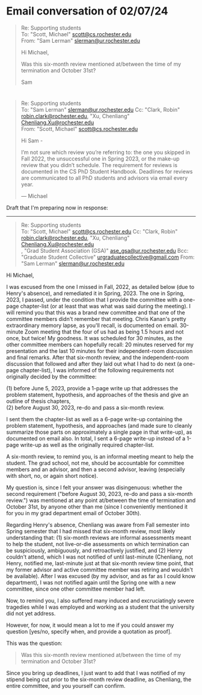 # Email conversation of 02/07/24

> Re: Supporting students</br>
> To: "Scott, Michael" <scott@cs.rochester.edu></br>
> From: "Sam Lerman" <slerman@ur.rochester.edu>
>
> Hi Michael, 
>
> Was this six-month review mentioned at/between the time of my termination and October 31st?
>
> Sam

#

> Re: Supporting students</br>
> To: "Sam Lerman" <slerman@ur.rochester.edu> Cc: "Clark, Robin" <robin.clark@rochester.edu>, "Xu, Chenliang" <Chenliang.Xu@rochester.edu></br>
> From: "Scott, Michael" <scott@cs.rochester.edu>
>
> Hi Sam -
>
> I’m not sure which review you’re referring to: the one you skipped in Fall 2022, the unsuccessful one in Spring 2023, or the make-up review that you didn’t schedule.  The requirement for reviews is documented in the CS PhD Student Handbook.  Deadlines for reviews are communicated to all PhD students and advisors via email every year.
>
> — Michael

Draft that I'm preparing now in response:

---

> Re: Supporting students</br>
> To: "Scott, Michael" <scott@cs.rochester.edu> Cc: "Clark, Robin" <robin.clark@rochester.edu>, "Xu, Chenliang" <Chenliang.Xu@rochester.edu></br>, "Grad Student Association (GSA)" <ase_gsa@ur.rochester.edu>
> Bcc: "Graduate Student Collective" <urgraduatecollective@gmail.com>
> From: "Sam Lerman" <slerman@ur.rochester.edu>

Hi Michael,

I was excused from the one I missed in Fall, 2022, as detailed below (due to Henry's absence), and remediated it in Spring, 2023. The one in Spring, 2023, I passed, under the condition that I provide the committee with a one-page chapter-list (or at least that was what was said during the meeting). I will remind you that this was a brand new committee and that one of the committee members didn't remember that meeting. Chris Kanan's pretty extraordinary memory lapse, as you'll recall, is documented on email. 30-minute Zoom meeting that the four of us had as being 1.5 hours and not once, but twice! My goodness. It was scheduled for 30 minutes, as the other committee members can hopefully recall: 20 minutes reserved for my presentation and the last 10 minutes for their independent-room discussion and final remarks. After that six-month review, and the independent-room discussion that followed and after they laid out what I had to do next (a one-page chapter-list), I was informed of the following requirements not originally decided by the committee:

(1) before June 5, 2023, provide a 1-page write up that addresses the problem statement, hypothesis, and approaches of the thesis and give an outline of thesis chapters, </br>
(2) before August 30, 2023, re-do and pass a six-month review.

I sent them the chapter-list as well as a 6-page write-up containing the problem statement, hypothesis, and approaches (and made sure to cleanly summarize those parts on approximately a single page in that write-up), as documented on email also. In total, I sent a 6-page write-up instead of a 1-page write-up as well as the originally required chapter-list.

A six-month review, to remind you, is an informal meeting meant to help the student. The grad school, not me, should be accountable for committee members and an advisor, and then a second advisor, leaving (especially with short, no, or again short notice).

My question is, since I felt your answer was disingenuous: whether the second requirement ("before August 30, 2023, re-do and pass a six-month review.") was mentioned at any point at/between the time of termination and October 31st, by anyone other than me (since I conveniently mentioned it for you in my grad department email of October 30th).

Regarding Henry's absence, Chenliang was aware from Fall semester into Spring semester that I had missed that six-month review, most likely understanding that: (1) six-month reviews are informal assessments meant to help the student, not live-or-die assessments on which termination can be suspiciously, ambiguously, and retroactively justified, and (2) Henry couldn't attend, which I was not notified of until last-minute (Chenliang, not Henry, notified me, last-minute just at that six-month review time point, that my former advisor and active committee member was retiring and wouldn't be available). After I was excused (by my advisor, and as far as I could know department), I was not notified again until the Spring one with a new committee, since one other committee member had left. 

Now, to remind you, I also suffered many induced and excruciatingly severe tragedies while I was employed and working as a student that the university did not yet address. 

However, for now, it would mean a lot to me if you could answer my question [yes/no, specify when, and provide a quotation as proof].

This was the question:

> Was this six-month review mentioned at/between the time of my termination and October 31st?

Since you bring up deadlines, I just want to add that I was notified of my stipend being cut prior to the six-month review deadline, as Chenliang, the entire committee, and you yourself can confirm.
